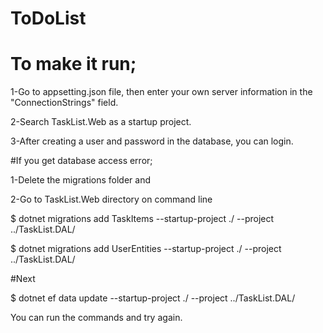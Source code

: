 # ToDoList

# To make it run;

1-Go to appsetting.json file, then enter your own server information in the "ConnectionStrings" field.

2-Search TaskList.Web as a startup project.

3-After creating a user and password in the database, you can login.

#If you get database access error;

1-Delete the migrations folder and

2-Go to TaskList.Web directory on command line

$ dotnet migrations add TaskItems --startup-project ./ --project ../TaskList.DAL/

$ dotnet migrations add UserEntities --startup-project ./ --project ../TaskList.DAL/

#Next

$ dotnet ef data update --startup-project ./ --project ../TaskList.DAL/

You can run the commands and try again.
